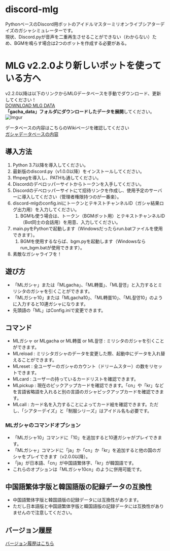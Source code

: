 # discord-mlg
PythonベースのDiscord用ボットのアイドルマスターミリオンライブシアターデイズのガシャシミュレーターです。  
現状、Discord.pyが音声を二重再生させることができない（わからない）ため、BGMを鳴らす場合は2つのボットを作成する必要がある。  

# MLG v2.2.0より新しいボットを使っている方へ
v2.2.0以降は以下のリンクからMLGデータベースを手動でダウンロード、更新してください！  
[DOWNLOAD MLG DATA](https://www.dropbox.com/sh/dph3omqrb0mn1y2/AAARp4G9iI6PaqmAYYGrW17xa?dl=0)  
**「gacha_data」**フォルダにダウンロードしたデータを**展開**してください。   
![Imgur](https://i.imgur.com/6bbbiVE.png)  
  
データベースの内容はこちらのWikiページを確認してください  
[ガシャデータベースの内容](https://github.com/hiromin0627/discord-mlg/wiki/ガシャデータベースの内容)  
  
## 導入方法
1. Python 3.7以降を導入してください。
1. 最新版のdiscord.py（v1.0.0以降）をインストールしてください。
1. ffmpegを導入し、PATHも通してください。
1. Discordのデベロッパーサイトからトークンを入手してください。
1. Discordのデベロッパーサイトにて招待リンクを作成し、使用予定のサーバーに導入してください（管理者権限持つのが一番楽）。
1. discord-mlgのconfig.iniにトークンとテキストチャンネルID（ガシャ結果ログ出力用）を入力してください。
    1. BGMも使う場合は、トークン（BGMボット用）とテキストチャンネルID（Bot同士の会話用）を用意、入力してください。
1. main.pyをPythonで起動します（Windowsだったらrun.batファイルを使用できます）。
    1. BGMを使用するならば、bgm.pyを起動します（Windowsならrun_bgm.batが使用できます）。
1. 素敵なガシャライフを！

## 遊び方
- 「MLガシャ」または「MLgacha」、「ML轉蛋」、「ML촬영」と入力するとミリシタのガシャを引くことができます。  
- 「MLガシャ10」または「MLgacha10」、「ML轉蛋10」、「ML촬영10」のように入力すると10連ガシャになります。
- 先頭語の「ML」はConfig.iniで変更できます。
  
## コマンド
- MLガシャ or MLgacha or ML轉蛋 or ML촬영 : ミリシタのガシャを引くことができます。 
- MLreload : ミリシタガシャのデータを変更した際、起動中にデータを入れ替えることができます。  
- MLreset : 全ユーザーのガシャのカウント（ドリームスター）の数をリセットできます。
- MLcard : ユーザーの持っているカードリストを確認できます。
- MLpickup : 現在のピックアップカードを確認できます。「cn」や「kr」などを言語省略語を入れると別の言語のガシャピックアップカードを確認できます。
- MLcall : カード名を入力することによってカード絵を確認できます。ただし、「シアターデイズ」と「制服シリーズ」はアイドル名も必要です。
  
### MLガシャのコマンドオプション  
- 「MLガシャ10」コマンドに「10」を追加すると10連ガシャがプレイできます。  
- 「MLガシャ」コマンドに「ja」か「cn」か「kr」を追加すると他の国のガシャをプレイできます（v2.0.0以降）。
- 「ja」が日本語、「cn」が中国語繁体字、「kr」が韓国語です。
- これらのオプションは「MLガシャ10cn」のように併用可能です。

## 中国語繁体字版と韓国語版の記録データの互換性  
- 中国語繁体字版と韓国語版の記録データには互換性があります。
- ただし日本語版と中国語繁体字版と韓国語版の記録データには互換性がありませんので注意してください。
  
## バージョン履歴
[バージョン履歴はこちら](https://github.com/hiromin0627/discord-mlg/wiki/バージョン履歴)